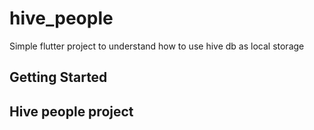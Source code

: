 # hive_people

Simple flutter project to understand how to use hive db as local storage 

## Getting Started
## Hive people project 


